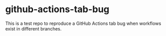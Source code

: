# github-actions-tab-bug

This is a test repo to reproduce a GitHub Actions tab bug when workflows exist in different branches.
